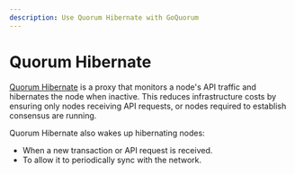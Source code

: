 ```yaml
---
description: Use Quorum Hibernate with GoQuorum
---
```


# Quorum Hibernate

[Quorum Hibernate] is a proxy that monitors a node's API traffic and hibernates the node when
inactive. This reduces infrastructure costs by ensuring only nodes receiving API requests, or nodes
required to establish consensus are running.

Quorum Hibernate also wakes up hibernating nodes:

* When a new transaction or API request is received.
* To allow it to periodically sync with the network.

<!-- links -->
[Quorum Hibernate]: https://github.com/ConsenSys/quorum-hibernate
